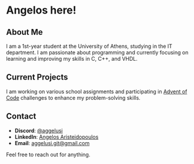 # Angelos here!
## About Me
I am a 1st-year student at the University of Athens, studying in the IT department. 
I am passionate about programming and currently focusing on learning and improving my skills in C, C++, and VHDL.

## Current Projects
I am working on various school assignments and participating in [Advent of Code](https://adventofcode.com) challenges to enhance my problem-solving skills.

## Contact
- **Discord**: [@aggelusi](https://discord.com/users/aggelusi)
- **LinkedIn**: [Angelos Aristeidopoulos](https://www.linkedin.com/in/angelos-aristeidopoulos/)
- **Email**: aggelusi.git@gmail.com

Feel free to reach out for anything.
